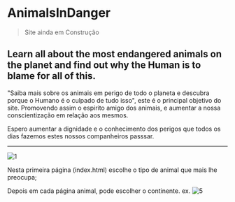 # AnimalsInDanger


>Site ainda em Construção

## Learn all about the most endangered animals on the planet and find out why the Human is to blame for all of this.
"Saiba mais sobre os animais em perigo de todo o planeta e descubra porque o Humano é o culpado de tudo isso", este é o principal objetivo do site. Promovendo assim o espirito amigo dos animais, e aumentar a nossa conscientização em relação aos mesmos.

Espero aumentar a dignidade e o conhecimento dos perigos que todos os dias fazemos estes nossos companheiros passsar.

<hr>

![1](https://user-images.githubusercontent.com/67608094/132513110-46d08f40-3f6c-4412-8184-eaba091e51df.jpg)

Nesta primeira página (index.html) escolhe o tipo de animal que mais lhe preocupa;

Depois em cada página animal, pode escolher o continente.
ex. ![5](https://user-images.githubusercontent.com/67608094/132513488-b3c46ce7-a54f-4384-ae7d-04dc3452b042.jpg)




